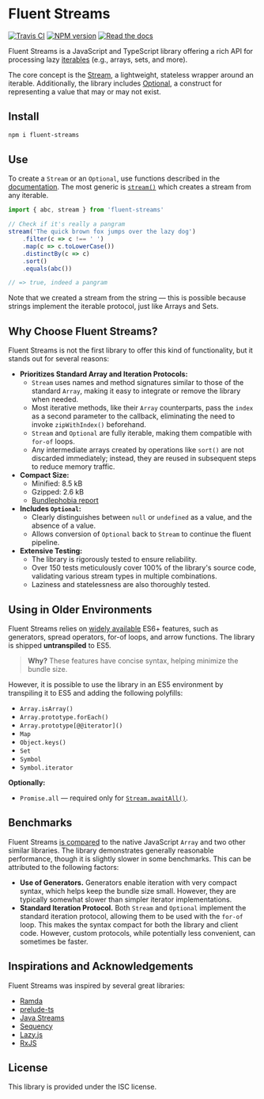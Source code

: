 # Fluent Streams

[![Travis CI](https://travis-ci.org/aleksei-berezkin/fluent-streams.svg?branch=master)](https://travis-ci.org/github/aleksei-berezkin/fluent-streams)
[![NPM version](https://img.shields.io/npm/v/fluent-streams.svg)](https://www.npmjs.com/package/fluent-streams)
[![Read the docs](https://img.shields.io/badge/docs-available-44cc11.svg)](https://aleksei-berezkin.github.io/fluent-streams-docs/)

Fluent Streams is a JavaScript and TypeScript library offering a rich API for processing lazy [iterables](https://developer.mozilla.org/en-US/docs/Web/JavaScript/Reference/Iteration_protocols#the_iterable_protocol) (e.g., arrays, sets, and more).  

The core concept is the [Stream](https://aleksei-berezkin.github.io/fluent-streams-docs/interfaces/Stream.html), a lightweight, stateless wrapper around an iterable. Additionally, the library includes [Optional](https://aleksei-berezkin.github.io/fluent-streams-docs/interfaces/Optional.html), a construct for representing a value that may or may not exist.  

## Install

```bash
npm i fluent-streams
```

## Use

To create a `Stream` or an `Optional`, use functions described in the [documentation](https://aleksei-berezkin.github.io/fluent-streams-docs/). The most generic is [`stream()`](https://aleksei-berezkin.github.io/fluent-streams-docs/functions/stream-1.html) which creates a stream from any iterable.

```typescript
import { abc, stream } from 'fluent-streams'

// Check if it's really a pangram
stream('The quick brown fox jumps over the lazy dog')
    .filter(c => c !== ' ')
    .map(c => c.toLowerCase())
    .distinctBy(c => c)
    .sort()
    .equals(abc())

// => true, indeed a pangram
```

Note that we created a stream from the string — this is possible because strings implement the iterable protocol, just like Arrays and Sets.

## Why Choose Fluent Streams?  

Fluent Streams is not the first library to offer this kind of functionality, but it stands out for several reasons:

- **Prioritizes Standard Array and Iteration Protocols:**
  - `Stream` uses names and method signatures similar to those of the standard `Array`, making it easy to integrate or remove the library when needed.
  - Most iterative methods, like their `Array` counterparts, pass the `index` as a second parameter to the callback, eliminating the need to invoke `zipWithIndex()` beforehand.
  - `Stream` and `Optional` are fully iterable, making them compatible with `for-of` loops.
  - Any intermediate arrays created by operations like `sort()` are not discarded immediately; instead, they are reused in subsequent steps to reduce memory traffic.
- **Compact Size:**
  - Minified: 8.5 kB
  - Gzipped: 2.6 kB
  - [Bundlephobia report](https://bundlephobia.com/package/fluent-streams)
- **Includes `Optional`:**
  - Clearly distinguishes between `null` or `undefined` as a value, and the absence of a value.
  - Allows conversion of `Optional` back to `Stream` to continue the fluent pipeline.
- **Extensive Testing:**  
  - The library is rigorously tested to ensure reliability.
  - Over 150 tests meticulously cover 100% of the library's source code, validating various stream types in multiple combinations.
  - Laziness and statelessness are also thoroughly tested.

## Using in Older Environments  

Fluent Streams relies on [widely available](https://web.dev/baseline) ES6+ features, such as generators, spread operators, for-of loops, and arrow functions. The library is shipped **untranspiled** to ES5.  

> **Why?** These features have concise syntax, helping minimize the bundle size.  

However, it is possible to use the library in an ES5 environment by transpiling it to ES5 and adding the following polyfills:  

- `Array.isArray()`
- `Array.prototype.forEach()`
- `Array.prototype[@@iterator]()`
- `Map`
- `Object.keys()`
- `Set`
- `Symbol`
- `Symbol.iterator`

**Optionally:**  

- `Promise.all` — required only for [`Stream.awaitAll()`](https://aleksei-berezkin.github.io/fluent-streams-docs/interfaces/Stream.html#awaitall).  

## Benchmarks  

Fluent Streams [is compared](https://github.com/aleksei-berezkin/fluent-streams-docs/tree/master/benchmarks) to the native JavaScript `Array` and two other similar libraries. The library demonstrates generally reasonable performance, though it is slightly slower in some benchmarks. This can be attributed to the following factors:  

- **Use of Generators.** Generators enable iteration with very compact syntax, which helps keep the bundle size small. However, they are typically somewhat slower than simpler iterator implementations.  
- **Standard Iteration Protocol.** Both `Stream` and `Optional` implement the standard iteration protocol, allowing them to be used with the `for-of` loop. This makes the syntax compact for both the library and client code. However, custom protocols, while potentially less convenient, can sometimes be faster.  

## Inspirations and Acknowledgements  

Fluent Streams was inspired by several great libraries:  

- [Ramda](https://ramdajs.com/)  
- [prelude-ts](https://github.com/emmanueltouzery/prelude-ts)  
- [Java Streams](https://docs.oracle.com/javase/8/docs/api/java/util/stream/package-summary.html)  
- [Sequency](https://github.com/winterbe/sequency)  
- [Lazy.js](http://danieltao.com/lazy.js/)  
- [RxJS](https://rxjs-dev.firebaseapp.com/)  

## License  

This library is provided under the ISC license.  
